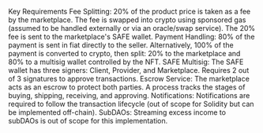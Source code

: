 Key Requirements
Fee Splitting:
20% of the product price is taken as a fee by the marketplace.
The fee is swapped into crypto using sponsored gas (assumed to be handled externally or via an oracle/swap service).
The 20% fee is sent to the marketplace's SAFE wallet.
Payment Handling:
80% of the payment is sent in fiat directly to the seller.
Alternatively, 100% of the payment is converted to crypto, then split: 20% to the marketplace and 80% to a multisig wallet controlled by the NFT.
SAFE Multisig:
The SAFE wallet has three signers: Client, Provider, and Marketplace.
Requires 2 out of 3 signatures to approve transactions.
Escrow Service:
The marketplace acts as an escrow to protect both parties.
A process tracks the stages of buying, shipping, receiving, and approving.
Notifications:
Notifications are required to follow the transaction lifecycle (out of scope for Solidity but can be implemented off-chain).
SubDAOs:
Streaming excess income to subDAOs is out of scope for this implementation.